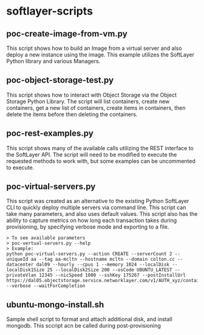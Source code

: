 # softlayer-scripts


## poc-create-image-from-vm.py
 This script shows how to build an Image from a virtual server and also deploy a new instance using the image. This example utilizes the SoftLayer Python library and various Managers.

## poc-object-storage-test.py
 This script shows how to interact with Object Storage via the Object Storage Python Library. The script will list containers, create new containers, get a new list of containers, create items in containers, then delete the items before then deleting the containers.

## poc-rest-examples.py
 This script shows many of the available calls utilizing the REST interface to the SoftLayer API. The script will need to be modified to execute the requested methods to work with, but some examples can be uncommented to execute.

## poc-virtual-servers.py
 This script was created as an alternative to the existing Python SoftLayer CLI to quickly deploy multiple servers via command line. This script can take many parameters, and also uses default values. This script also has the ability to capture metrics on how long each transaction takes during provisioning, by specifying verbose mode and exporting to a file.

```
> To see available parameters
> poc-vertual-servers.py --help
> Example:
python poc-virtual-servers.py --action CREATE --serverCount 2 --uniqueId aa --tag aa-mcltn --hostname mcltn --domain colton.cc --datacenter dal09 --hourly --cpus 1 --memory 1024 --localDisk --localDisk1Size 25 --localDisk2Size 200 --osCode UBUNTU_LATEST --privateVlan 12345 --nicSpeed 1000 --sshKey 175267 --postInstallUrl https://dal05.objectstorage.service.networklayer.com/v1/AUTH_xyz/container/script.sh --verbose --waitForCompletion
```


## ubuntu-mongo-install.sh
 Sample shell script to format and attach additional disk, and install mongodb. This sccript acn be called during post-provisioning


